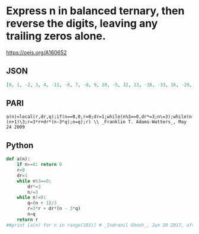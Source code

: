 # Express n in balanced ternary, then reverse the digits, leaving any trailing zeros alone\.
https://oeis.org/A160652
## JSON
```JSON
[0, 1, -2, 3, 4, -11, -6, 7, -8, 9, 10, -5, 12, 13, -38, -33, 16, -29, -18, 25, -20, 21, 34, -35, -24, 19, -26, 27, 28, -17, 30, 37, -32, -15, 22, -23, 36, 31, -14, 39, 40, -119, -114, 43, -92, -99, 70, -65, 48, 97, -110, -87, 52, -83, -54, 79, -56, 75, 106, -101]
```
## PARI
```PARI
a(n)=local(r,dr,q);if(n==0,0,r=0;dr=1;while(n%3==0,dr*=3;n\=3);while(n!=0,q=(n+1)\3;r=3*r+dr*(n-3*q);n=q);r) \\ _Franklin T. Adams-Watters_, May 24 2009
```
## Python
```Python
def a(n):
    if n==0: return 0
    r=0
    dr=1
    while n%3==0:
        dr*=3
        n/=3
    while n!=0:
        q=(n + 1)/3
        r=3*r + dr*(n - 3*q)
        n=q
    return r
##print [a(n) for n in range(101)] # _Indranil Ghosh_, Jun 10 2017, after _Franklin T. Adams-Watters_
```
